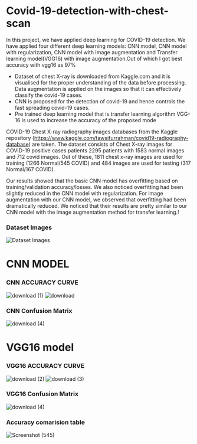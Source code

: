 # Covid-19-detection-with-chest-scan
In this project, we have applied deep learning for COVID-19 detection. We have applied four different deep learning models: CNN model, CNN model with regularization, CNN model with Image augmentation and Transfer learning model(VGG16) with image augmentation.Out of which I got best accuracy with vgg16 as 97%

* Dataset of chest X-ray is downloaded from Kaggle.com and it is visualised for the proper understanding of the data before processing. Data augmentation is applied on the images so that it can effectively classify the covid-19 cases.
* CNN is proposed for the detection of covid-19 and hence controls the fast spreading covid-19 cases.
* Pre trained deep learning model that is transfer learning algorithm VGG-16 is used to increase the accuracy of the proposed mode

COVID-19 Chest X-ray radiography images databases from the Kaggle repository (https://www.kaggle.com/tawsifurrahman/covid19-radiography-database) are taken. The dataset consists of Chest X-ray images for COVID-19 positive cases patients 2295 patients with 1583 normal images and 712 covid images. Out of these, 1811 chest x-ray images are used for training (1266 Normal/545 COVID) and 484 images are used for testing (317 Normal/167 COVID).

Our results showed that the basic CNN model has overfitting based on training/validation accuracy/losses. We also noticed overfitting had been slightly reduced in the CNN model with regularization. For image augmentation with our CNN model, we observed that overfitting had been dramatically reduced. We noticed that their results are pretty similar to our CNN model with the image augmentation method for transfer learning.!
### Dataset Images
![Dataset Images](https://user-images.githubusercontent.com/71288590/133456389-d87e0d47-a654-445a-a75e-8575936df507.png)


# CNN MODEL
### CNN ACCURACY CURVE
![download (1)](https://user-images.githubusercontent.com/71288590/133457935-bcfa1532-d046-4fff-841c-083281c70174.png)
![download](https://user-images.githubusercontent.com/71288590/133458012-e5c4357d-a255-4530-a843-5948da165165.png)

### CNN Confusion Matrix
![download (4)](https://user-images.githubusercontent.com/71288590/133460225-2e8541f0-a181-4d48-bac4-cee19c0bba54.png)

# VGG16 model
### VGG16 ACCURACY CURVE
![download (2)](https://user-images.githubusercontent.com/71288590/133458912-0185f046-4635-4bce-8aa4-39409e32c4f7.png)
![download (3)](https://user-images.githubusercontent.com/71288590/133458949-dabdb76b-09d9-44e1-988c-2e3e8cfed41b.png)

### VGG16 Confusion Matrix
![download (4)](https://user-images.githubusercontent.com/71288590/133460532-c090842b-eaf3-4fd6-9718-1ff6d9c4c722.png)


### Accuracy comarision table
![Screenshot (545)](https://user-images.githubusercontent.com/71288590/133463339-c41dd235-45af-4b5c-8163-4729c2f6af7b.png)



